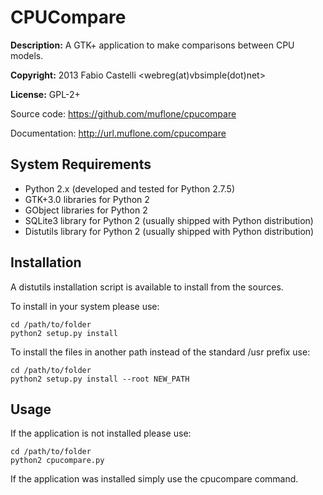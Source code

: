 CPUCompare
==========
**Description:** A GTK+ application to make comparisons between CPU models.

**Copyright:** 2013 Fabio Castelli <webreg(at)vbsimple(dot)net>

**License:** GPL-2+

Source code: https://github.com/muflone/cpucompare

Documentation: http://url.muflone.com/cpucompare

System Requirements
-------------------

* Python 2.x (developed and tested for Python 2.7.5)
* GTK+3.0 libraries for Python 2
* GObject libraries for Python 2
* SQLite3 library for Python 2 (usually shipped with Python distribution)
* Distutils library for Python 2 (usually shipped with Python distribution)

Installation
------------

A distutils installation script is available to install from the sources.

To install in your system please use:

    cd /path/to/folder
    python2 setup.py install

To install the files in another path instead of the standard /usr prefix use:

    cd /path/to/folder
    python2 setup.py install --root NEW_PATH

Usage
-----

If the application is not installed please use:

    cd /path/to/folder
    python2 cpucompare.py

If the application was installed simply use the cpucompare command.
